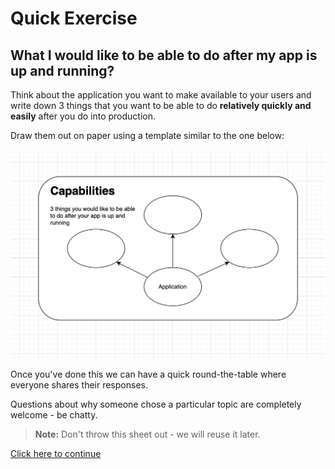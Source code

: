# Quick Exercise

## What I would like to be able to do after my app is up and running?

Think about the application you want to make available to your users and
write down 3 things that you want to be able to do **relatively quickly and easily**
after you do into production.

Draw them out on paper using a template similar to the one below:

![App bubble template](../images/app-capabilities-map.png)

Once you've done this we can have a quick round-the-table where everyone shares their
responses.

Questions about why someone chose a particular topic are completely welcome - be chatty.

> **Note:** Don't throw this sheet out - we will reuse it later.

[Click here to continue](../kubernetes-architecture.md)
